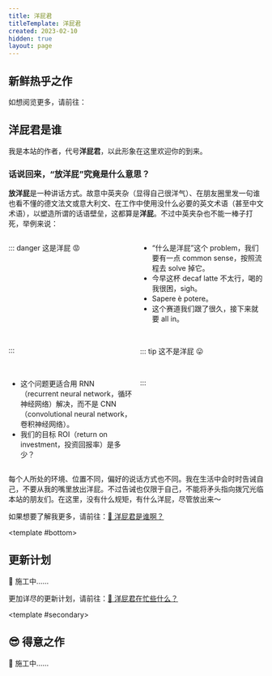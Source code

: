 ```yaml
---
title: 洋屁君
titleTemplate: 洋屁君
created: 2023-02-10
hidden: true
layout: page
---
```


<script setup>
import Home from "@/components/layout/Home.vue"
import FeaturedList from "@/components/FeaturedList.vue"
import LatestList from "@/components/LatestList.vue"
</script>

<Home>

## 新鲜热乎之作

<LatestList />

如想阅览更多，请前往：

<PostItem
  :info="{
    title: '📃 历史档案',
    path: '/about/history',
    summary: '一览无余地罗列了本站所有的文章内容，按照创建时间排序，并且可以按照标题搜索'
  }"
/>

## 洋屁君是谁

我是本站的作者，代号**洋屁君**，以此形象在这里欢迎你的到来。

### 话说回来，“放洋屁”究竟是什么意思？

**放洋屁**是一种讲话方式。故意中英夹杂（显得自己很洋气）、在朋友圈里发一句谁也看不懂的德文法文或意大利文、在工作中使用没什么必要的英文术语（甚至中文术语），以塑造所谓的话语壁垒，这都算是**洋屁**。不过中英夹杂也不能一棒子打死，举例来说：

<div class="foreign-fart-examples">

::: danger 这是洋屁 😡

- “什么是洋屁”这个 problem，我们要有一点 common sense，按照流程去 solve 掉它。
- 今早这杯 decaf latte 不太行，喝的我很困，sigh。
- Sapere è potere。
- 这个赛道我们跟了很久，接下来就要 all in。

:::

::: tip 这不是洋屁 😛

- 这个问题更适合用 RNN（recurrent neural network，循环神经网络）解决，而不是 CNN（convolutional neural network，卷积神经网络）。
- 我们的目标 ROI（return on investment，投资回报率）是多少？

:::

</div>

每个人所处的环境、位置不同，偏好的说话方式也不同。我在生活中会时时告诫自己，不要从我的嘴里放出洋屁。不过告诫也仅限于自己，不能将矛头指向拨冗光临本站的朋友们。在这里，没有什么规矩，有什么洋屁，尽管放出来～

如果想要了解我更多，请前往：[🤔️ 洋屁君是谁啊？](/about/)

<template #bottom>

## 更新计划

🚧 施工中……

更加详尽的更新计划，请前往：[🤯 洋屁君在忙些什么？](/about/plan/)

</template>

<template #secondary>

## 😎 得意之作

🚧 施工中……

</template>

</Home>

<style scoped>
@media (min-width: 768px) {
  .foreign-fart-examples {
    display: grid;
    grid-template-columns: 1fr 1fr;
    gap: 16px;
  }
}
</style>
